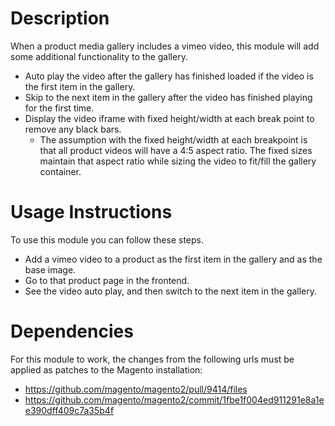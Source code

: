 # Description

When a product media gallery includes a vimeo video, this module will add some additional functionality to the gallery.
- Auto play the video after the gallery has finished loaded if the video is the first item in the gallery.
- Skip to the next item in the gallery after the video has finished playing for the first time.
- Display the video iframe with fixed height/width at each break point to remove any black bars.
  - The assumption with the fixed height/width at each breakpoint is that all product videos will have a 4:5 aspect ratio. The fixed sizes maintain that aspect ratio while sizing the video to fit/fill the gallery container.

# Usage Instructions

To use this module you can follow these steps.
- Add a vimeo video to a product as the first item in the gallery and as the base image.
- Go to that product page in the frontend.
- See the video auto play, and then switch to the next item in the gallery.

# Dependencies

For this module to work, the changes from the following urls must be applied as patches to the Magento installation:
- https://github.com/magento/magento2/pull/9414/files
- https://github.com/magento/magento2/commit/1fbe1f004ed911291e8a1ee390dff409c7a35b4f
